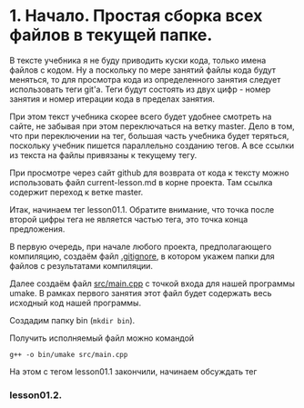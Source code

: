 # 1. Начало. Простая сборка всех файлов в текущей папке.

В тексте учебника я не буду приводить куски кода, только имена файлов с кодом. Ну а поскольку по мере занятий файлы кода будут меняться, то для просмотра кода из определенного занятия следует использовать теги git'а. Теги будут состоять из двух цифр - номер занятия и номер итерации кода в пределах занятия.

При этом текст учебника скорее всего будет удобнее смотреть на сайте, не забывая при этом переключаться на ветку master. Дело в том, что при переключении на тег, большая часть учебника будет теряться, поскольку учебник пишется параллельно созданию тегов. А все ссылки из текста на файлы привязаны к текущему тегу.

При просмотре через сайт github для возврата от кода к тексту можно использовать файл current-lesson.md в корне проекта. Там ссылка содержит переход к ветке master.

Итак, начинаем тег lesson01.1. Обратите внимание, что точка после второй цифры тега не является частью тега, это точка конца предложения.

В первую очередь, при начале любого проекта, предполагающего компиляцию, создаём файл [.gitignore](https://github.com/ulresh/umake/blob/lesson01.1/.gitignore), в котором укажем папки для файлов с результатами компиляции.

Далее создаём файл [src/main.cpp](https://github.com/ulresh/umake/blob/lesson01.1/src/main.cpp) с точкой входа для нашей программы umake. В рамках первого занятия этот файл будет содержать весь исходный код нашей программы.

Создадим папку bin (`mkdir bin`).

Получить исполняемый файл можно командой
```
g++ -o bin/umake src/main.cpp
```

На этом с тегом lesson01.1 закончили, начинаем обсуждать тег
### lesson01.2.
